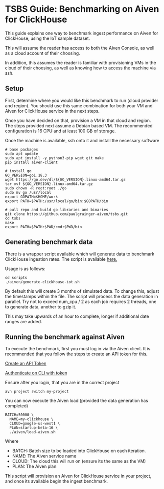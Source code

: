 # TSBS Guide: Benchmarking on Aiven for ClickHouse

This guide explains one way to benchmark ingest performance on Aiven for ClickHouse, using the IoT sample dataset. 

This will assume the reader has access to both the Aiven Console, as well as a cloud account of their choosing. 

In addition, this assumes the reader is familiar with provisioning VMs in the cloud of their choosing, as well as knowing how to access the machine via ssh. 

## Setup

First, determine where you would like this benchmark to run (cloud provider and region). You should use this same combination for both your VM and Aiven for ClickHouse service in the next steps. 

Once you have decided on that, provision a VM in that cloud and region. The steps provided next assume a Debian based VM. The recommended configuration is 16 CPU and at least 100 GB of storage. 

Once the machine is available, ssh onto it and install the necessary software

```
# base packages
sudo apt update
sudo apt install -y python3-pip wget git make
pip install aiven-client

# install go
GO_VERSION=go1.18.3
wget https://go.dev/dl/${GO_VERSION}.linux-amd64.tar.gz
tar xvf ${GO_VERSION}.linux-amd64.tar.gz 
sudo chown -R root:root ./go
sudo mv go /usr/local
export GOPATH=$HOME/work
export PATH=$PATH:/usr/local/go/bin:$GOPATH/bin

# pull repo and build go libraries and binaries
git clone https://github.com/paulgrainger-aiven/tsbs.git
cd tsbs
make
export PATH=$PATH:$PWD/cmd:$PWD/bin
```
## Generating benchmark data

There is a wrapper script available which will generate data to benchmark ClickHouse ingestion rates. The script is available [here.](../scripts/aiven/generate-clickhouse-iot.sh)

Usage is as follows:

```
cd scripts
./aiven/generate-clickhouse-iot.sh
```

By default this will create 3 months of simulated data. To change this, adjust the timestamps within the file. The script will process the data generation in parallel. Try not to exceed num_cpu / 2 as each job requires 2 threads, one to generate data, another to gzip it. 

This may take upwards of an hour to complete, longer if additional date ranges are added. 

## Running the benchmark against Aiven

To execute the benchmark, first you must log in via the Aiven client. It is recommended that you follow the steps to create an API token for this. 

[Create an API Token](https://developer.aiven.io/docs/platform/howto/create_authentication_token)

[Authenticate on CLI with token](https://developer.aiven.io/docs/tools/cli.html#authenticate)

Ensure after you login, that you are in the correct project

```
avn project switch my-project
```

You can now execute the Aiven load (provided the data generation has completed)

```
BATCH=50000 \
  NAME=my-clickhouse \
  CLOUD=google-us-west1 \ 
  PLAN=startup-beta-16 \
  ./aiven/load-aiven.sh
```

Where

- BATCH: Batch size to be loaded into ClickHouse on each iteration. 
- NAME: The Aiven service name
- CLOUD: The cloud this will run on (ensure its the same as the VM)
- PLAN: The Aiven plan

This script will provision an Aiven for ClickHouse service in your project, and once its available begin the ingest benchmark. 

